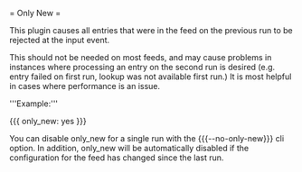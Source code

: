 = Only New =

This plugin causes all entries that were in the feed on the previous run to be rejected at the input event.

This should not be needed on most feeds, and may cause problems in instances where processing an entry on the second run is desired (e.g. entry failed on first run, lookup was not available first run.) It is most helpful in cases where performance is an issue.

'''Example:'''

{{{
only_new: yes
}}}

You can disable only_new for a single run with the {{{--no-only-new}}} cli option. In addition, only_new will be automatically disabled if the configuration for the feed has changed since the last run.